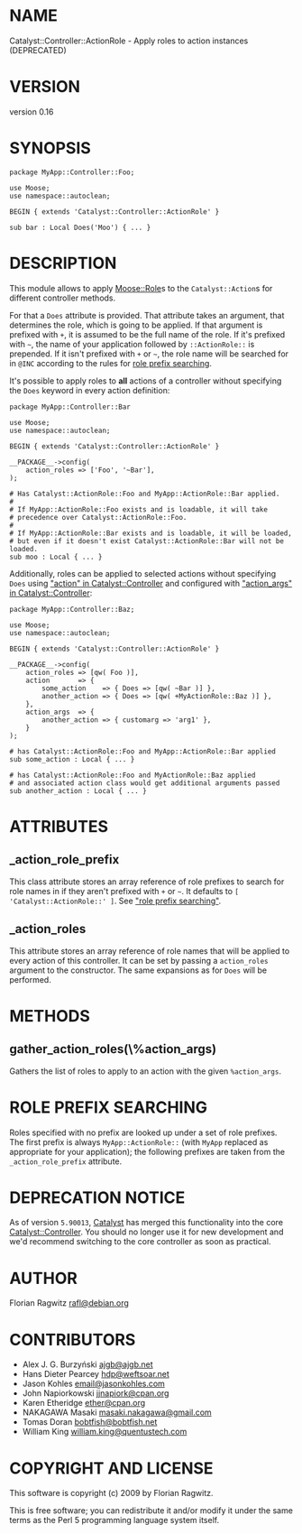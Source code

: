 # NAME

Catalyst::Controller::ActionRole - Apply roles to action instances (DEPRECATED)

# VERSION

version 0.16

# SYNOPSIS

    package MyApp::Controller::Foo;

    use Moose;
    use namespace::autoclean;

    BEGIN { extends 'Catalyst::Controller::ActionRole' }

    sub bar : Local Does('Moo') { ... }

# DESCRIPTION

This module allows to apply [Moose::Role](https://metacpan.org/pod/Moose::Role)s to the `Catalyst::Action`s for
different controller methods.

For that a `Does` attribute is provided. That attribute takes an argument,
that determines the role, which is going to be applied. If that argument is
prefixed with `+`, it is assumed to be the full name of the role. If it's
prefixed with `~`, the name of your application followed by
`::ActionRole::` is prepended. If it isn't prefixed with `+` or `~`,
the role name will be searched for in `@INC` according to the rules for
[role prefix searching](#role-prefix-searching).

It's possible to apply roles to __all__ actions of a controller without
specifying the `Does` keyword in every action definition:

    package MyApp::Controller::Bar

    use Moose;
    use namespace::autoclean;

    BEGIN { extends 'Catalyst::Controller::ActionRole' }

    __PACKAGE__->config(
        action_roles => ['Foo', '~Bar'],
    );

    # Has Catalyst::ActionRole::Foo and MyApp::ActionRole::Bar applied.
    #
    # If MyApp::ActionRole::Foo exists and is loadable, it will take
    # precedence over Catalyst::ActionRole::Foo.
    #
    # If MyApp::ActionRole::Bar exists and is loadable, it will be loaded,
    # but even if it doesn't exist Catalyst::ActionRole::Bar will not be loaded.
    sub moo : Local { ... }

Additionally, roles can be applied to selected actions without specifying
`Does` using ["action" in Catalyst::Controller](https://metacpan.org/pod/Catalyst::Controller#action) and configured with
["action\_args" in Catalyst::Controller](https://metacpan.org/pod/Catalyst::Controller#action_args):

    package MyApp::Controller::Baz;

    use Moose;
    use namespace::autoclean;

    BEGIN { extends 'Catalyst::Controller::ActionRole' }

    __PACKAGE__->config(
        action_roles => [qw( Foo )],
        action       => {
            some_action    => { Does => [qw( ~Bar )] },
            another_action => { Does => [qw( +MyActionRole::Baz )] },
        },
        action_args  => {
            another_action => { customarg => 'arg1' },
        }
    );

    # has Catalyst::ActionRole::Foo and MyApp::ActionRole::Bar applied
    sub some_action : Local { ... }

    # has Catalyst::ActionRole::Foo and MyActionRole::Baz applied
    # and associated action class would get additional arguments passed
    sub another_action : Local { ... }

# ATTRIBUTES

## \_action\_role\_prefix

This class attribute stores an array reference of role prefixes to search for
role names in if they aren't prefixed with `+` or `~`. It defaults to
`[ 'Catalyst::ActionRole::' ]`.  See ["role prefix searching"](#role-prefix-searching).

## \_action\_roles

This attribute stores an array reference of role names that will be applied to
every action of this controller. It can be set by passing a `action_roles`
argument to the constructor. The same expansions as for `Does` will be
performed.

# METHODS

## gather\_action\_roles(\\%action\_args)

Gathers the list of roles to apply to an action with the given `%action_args`.

# ROLE PREFIX SEARCHING

Roles specified with no prefix are looked up under a set of role prefixes.  The
first prefix is always `MyApp::ActionRole::` (with `MyApp` replaced as
appropriate for your application); the following prefixes are taken from the
`_action_role_prefix` attribute.

# DEPRECATION NOTICE

As of version `5.90013`, [Catalyst](https://metacpan.org/pod/Catalyst) has merged this functionality into the
core [Catalyst::Controller](https://metacpan.org/pod/Catalyst::Controller).  You should no longer use it for new development
and we'd recommend switching to the core controller as soon as practical.

# AUTHOR

Florian Ragwitz <rafl@debian.org>

# CONTRIBUTORS

- Alex J. G. Burzyński <ajgb@ajgb.net>
- Hans Dieter Pearcey <hdp@weftsoar.net>
- Jason Kohles <email@jasonkohles.com>
- John Napiorkowski <jjnapiork@cpan.org>
- Karen Etheridge <ether@cpan.org>
- NAKAGAWA Masaki <masaki.nakagawa@gmail.com>
- Tomas Doran <bobtfish@bobtfish.net>
- William King <william.king@quentustech.com>

# COPYRIGHT AND LICENSE

This software is copyright (c) 2009 by Florian Ragwitz.

This is free software; you can redistribute it and/or modify it under
the same terms as the Perl 5 programming language system itself.
